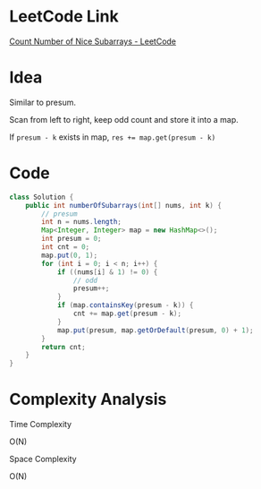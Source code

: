 # LeetCode Link

[Count Number of Nice Subarrays - LeetCode](https://leetcode.com/problems/count-number-of-nice-subarrays/)

# Idea

Similar to presum.

Scan from left to right, keep odd count and store it into a map.

If `presum - k` exists in map, `res += map.get(presum - k)`


# Code

```java
class Solution {
    public int numberOfSubarrays(int[] nums, int k) {
        // presum
        int n = nums.length;
        Map<Integer, Integer> map = new HashMap<>();
        int presum = 0;
        int cnt = 0;
        map.put(0, 1);
        for (int i = 0; i < n; i++) {
            if ((nums[i] & 1) != 0) {
                // odd
                presum++;
            }
            if (map.containsKey(presum - k)) {
                cnt += map.get(presum - k);
            }
            map.put(presum, map.getOrDefault(presum, 0) + 1);
        }
        return cnt;
    }
}
```

# Complexity Analysis

Time Complexity

O(N)

Space Complexity

O(N)
